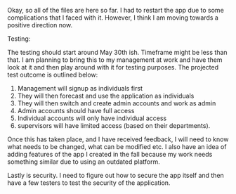 Okay, so all of the files are here so far. I had to restart the app due to some complications that I faced with it. However, I think I am moving towards a positive direction now. 

Testing: 

The testing should start around May 30th ish. Timeframe might be less than that. 
I am planning to bring this to my management at work and have them look at it and then play around with it for testing purposes. The projected test outcome is outlined below: 

1. Management will signup as individuals first
2. They will then forecast and use the application as individuals
3. They will then switch and create admin accounts and work as admin
4. Admin accounts should have full access
5. Individual accounts will only have individual access
6. supervisors will have limited access (based on their departments). 

Once this has taken place, and I have received feedback, I will need to know what needs to be changed, what can be modified etc. I also have an idea of adding features of the app I created in the fall because my work needs something similar due to using an outdated platform. 


Lastly is security. I need to figure out how to secure the app itself and then have a few testers to test the security of the application. 
